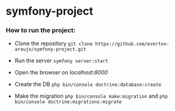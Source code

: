 # symfony-project

### How to run the project:
* Clone the repository
```git clone https://github.com/everton-araujo/symfony-project.git```

* Run the server 
```symfony server:start```

* Open the browser on *localhost:8000*

* Create the DB
```php bin/console doctrine:database:create```

* Make the migration
```php bin/console make:migration``` and ```php bin/console doctrine:migrations:migrate```


